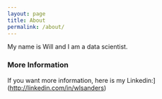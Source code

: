 ```yaml
---
layout: page
title: About
permalink: /about/
---
```


My name is Will and I am a data scientist. 

### More Information

If you want more information, here is my Linkedin:](http://linkedin.com/in/wlsanders)
